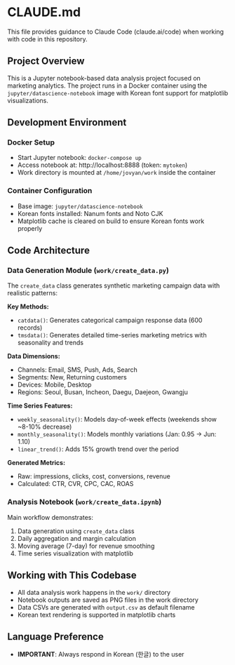 # CLAUDE.md

This file provides guidance to Claude Code (claude.ai/code) when working with code in this repository.

## Project Overview

This is a Jupyter notebook-based data analysis project focused on marketing analytics. The project runs in a Docker container using the `jupyter/datascience-notebook` image with Korean font support for matplotlib visualizations.

## Development Environment

### Docker Setup
- Start Jupyter notebook: `docker-compose up`
- Access notebook at: http://localhost:8888 (token: `mytoken`)
- Work directory is mounted at `/home/jovyan/work` inside the container

### Container Configuration
- Base image: `jupyter/datascience-notebook`
- Korean fonts installed: Nanum fonts and Noto CJK
- Matplotlib cache is cleared on build to ensure Korean fonts work properly

## Code Architecture

### Data Generation Module (`work/create_data.py`)

The `create_data` class generates synthetic marketing campaign data with realistic patterns:

**Key Methods:**
- `catdata()`: Generates categorical campaign response data (600 records)
- `tmsdata()`: Generates detailed time-series marketing metrics with seasonality and trends

**Data Dimensions:**
- Channels: Email, SMS, Push, Ads, Search
- Segments: New, Returning customers
- Devices: Mobile, Desktop
- Regions: Seoul, Busan, Incheon, Daegu, Daejeon, Gwangju

**Time Series Features:**
- `weekly_seasonality()`: Models day-of-week effects (weekends show ~8-10% decrease)
- `monthly_seasonality()`: Models monthly variations (Jan: 0.95 → Jun: 1.10)
- `linear_trend()`: Adds 15% growth trend over the period

**Generated Metrics:**
- Raw: impressions, clicks, cost, conversions, revenue
- Calculated: CTR, CVR, CPC, CAC, ROAS

### Analysis Notebook (`work/create_data.ipynb`)

Main workflow demonstrates:
1. Data generation using `create_data` class
2. Daily aggregation and margin calculation
3. Moving average (7-day) for revenue smoothing
4. Time series visualization with matplotlib

## Working with This Codebase

- All data analysis work happens in the `work/` directory
- Notebook outputs are saved as PNG files in the work directory
- Data CSVs are generated with `output.csv` as default filename
- Korean text rendering is supported in matplotlib charts

## Language Preference

- **IMPORTANT**: Always respond in Korean (한글) to the user
